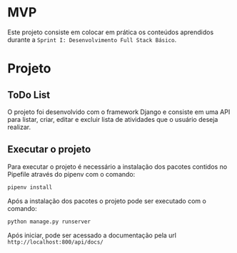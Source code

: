 # MVP 

Este projeto consiste em colocar em prática os conteúdos aprendidos durante a `Sprint I: Desenvolvimento Full Stack Básico`.

# Projeto

## ToDo List

O projeto foi desenvolvido com o framework Django e consiste em uma API para listar, criar, editar e excluir lista de atividades que o usuário deseja realizar.

## Executar o projeto

Para executar o projeto é necessário a instalação dos pacotes contidos no Pipefile através do pipenv com o comando:
```bash
pipenv install
```
Após a instalação dos pacotes o projeto pode ser executado com o comando:
```bash
python manage.py runserver
```
Após iniciar, pode ser acessado a documentação pela url `http://localhost:800/api/docs/`